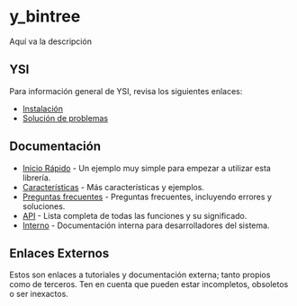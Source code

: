 # y_bintree

Aquí va la descripción

## YSI

Para información general de YSI, revisa los siguientes enlaces:

* [Instalación](../instalacion.md)
* [Solución de problemas](../solucion-problemas.md)

## Documentación

* [Inicio Rápido](y_bintree/inicio-rapido.md) - Un ejemplo muy simple para empezar a utilizar esta librería.
* [Características](y_bintree/caracteristicas.md) - Más características y ejemplos.
* [Preguntas frecuentes](y_bintree/preguntas-frecuentes.md) - Preguntas frecuentes, incluyendo errores y soluciones.
* [API](y_bintree/api.md) - Lista completa de todas las funciones y su significado.
* [Interno](y_bintree/interno.md) - Documentación interna para desarrolladores del sistema.

## Enlaces Externos

Estos son enlaces a tutoriales y documentación externa; tanto propios como de terceros. Ten en cuenta que pueden estar incompletos, obsoletos o ser inexactos.
